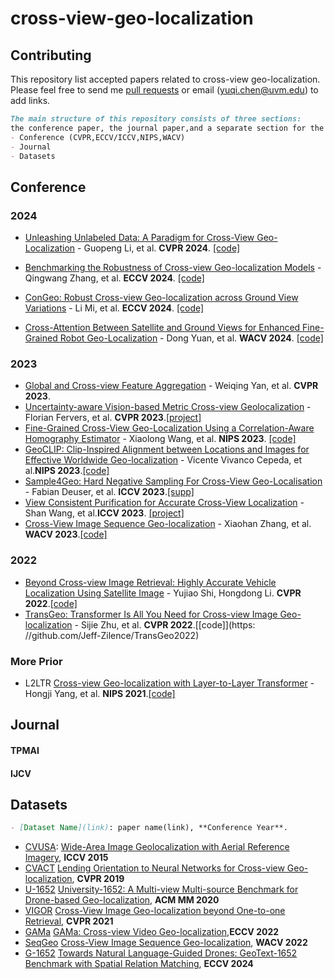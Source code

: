 # cross-view-geo-localization
## Contributing
This repository list accepted papers related to cross-view geo-localization. Please feel free to send me [pull requests](https://github.com/yuqichen888/cross-view-geo-localization/pulls) or email (yuqi.chen@uvm.edu) to add links.
```markdown
The main structure of this repository consists of three sections:
the conference paper, the journal paper,and a separate section for the datasets, each described individually.
- Conference (CVPR,ECCV/ICCV,NIPS,WACV)
- Journal 
- Datasets
```

## Conference
### 2024

- [Unleashing Unlabeled Data: A Paradigm for Cross-View Geo-Localization](https://arxiv.org/abs/2403.14198) - Guopeng Li, et al. **CVPR 2024**. [[code]](https://github.com/liguopeng0923/UCVGL)

- [Benchmarking the Robustness of Cross-view Geo-localization Models](https://eccv.ecva.net/virtual/2024/poster/2096) - Qingwang Zhang, et al. **ECCV 2024**. [[code]](https://github.com/zqwlearning/CrossViewRobustness-Code)
- [ConGeo: Robust Cross-view Geo-localization across Ground View Variations](https://www.ecva.net/papers/eccv_2024/papers_ECCV/papers/02187.pdf) - Li Mi, et al. **ECCV 2024**. [[code]](https://github.com/eceo-epfl/ConGeo)
- [Cross-Attention Between Satellite and Ground Views for Enhanced Fine-Grained Robot Geo-Localization](https://openaccess.thecvf.com/content/WACV2024/papers/Yuan_Cross-Attention_Between_Satellite_and_Ground_Views_for_Enhanced_Fine-Grained_Robot_WACV_2024_paper.pdf) - Dong Yuan, et al. **WACV 2024**. [[code]](https://github.com/UQ-DongYuan/CVLocationTrans)





### 2023
- [Global and Cross-view Feature Aggregation](https://arxiv.org/abs/2305.06799) - Weiqing Yan, et al. **CVPR 2023**.
- [Uncertainty-aware Vision-based Metric Cross-view Geolocalization](https://arxiv.org/abs/2211.12145) - Florian Fervers, et al. **CVPR 2023**.[[project]](https://fferflo.github.io/projects/vismetcvgl23/#code)
- [Fine-Grained Cross-View Geo-Localization Using a Correlation-Aware Homography Estimator](https://neurips.cc/virtual/2023/poster/71077) - Xiaolong Wang, et al.  **NIPS 2023**. [[code]](https://github.com/xlwangDev/HC-Net)
- [GeoCLIP: Clip-Inspired Alignment between Locations and Images for Effective Worldwide Geo-localization](https://neurips.cc/virtual/2023/poster/72144) - Vicente Vivanco Cepeda, et al.**NIPS 2023**.[[code]](https://github.com/VicenteVivan/geo-clip)
- [Sample4Geo: Hard Negative Sampling For Cross-View Geo-Localisation](https://arxiv.org/abs/2303.11851) - Fabian Deuser, et al. **ICCV 2023**.[[supp]](https://openaccess.thecvf.com/content/ICCV2023/supplemental/Deuser_Sample4Geo_Hard_Negative_ICCV_2023_supplemental.pdf)
- [View Consistent Purification for Accurate Cross-View Localization](https://arxiv.org/abs/2308.08110) - Shan Wang, et al.**ICCV 2023**. [[project]](https://shanwang-shan.github.io/PureACL-website/)
- [Cross-View Image Sequence Geo-localization](https://arxiv.org/abs/2210.14295) - Xiaohan Zhang, et al. **WACV 2023**.[[code]](https://gitlab.com/vail-uvm/seqgeo)

### 2022
- [Beyond Cross-view Image Retrieval: Highly Accurate Vehicle Localization Using Satellite Image](https://arxiv.org/abs/2204.04752) - Yujiao Shi, Hongdong Li. **CVPR 2022**.[[code]](https://github.com/shiyujiao/HighlyAccurate.git)
- [TransGeo: Transformer Is All You Need for Cross-view Image Geo-localization](https://arxiv.org/abs/2204.00097) - Sijie Zhu, et al. **CVPR 2022**.[[code]](https: //github.com/Jeff-Zilence/TransGeo2022)

### More Prior
- L2LTR [Cross-view Geo-localization with Layer-to-Layer Transformer](https://papers.nips.cc/paper_files/paper/2021/file/f31b20466ae89669f9741e047487eb37-Paper.pdf) - Hongji Yang, et al.	**NIPS 2021**.[[code]](https://github.com/yanghongji2007/cross_view_localization_L2LTR)																					
## Journal

#### TPMAI

#### IJCV

## Datasets

```markdown
- [Dataset Name](link): paper name(link), **Conference Year**.
```
- [CVUSA](https://mvrl.cse.wustl.edu/datasets/cvusa/): [Wide-Area Image Geolocalization with Aerial Reference Imagery](https://arxiv.org/abs/1510.03743),	**ICCV 2015**
- [CVACT](https://github.com/Liumouliu/OriCNN)	[Lending Orientation to Neural Networks for Cross-view Geo-localization](https://arxiv.org/abs/1903.12351),	**CVPR 2019**
- [U-1652](https://github.com/layumi/University1652-Baseline)	[University-1652: A Multi-view Multi-source Benchmark for Drone-based Geo-localization](https://arxiv.org/abs/2002.12186),	**ACM MM 2020**
- [VIGOR](https://github.com/Jeff-Zilence/VIGOR)	[Cross-View Image Geo-localization beyond One-to-one Retrieval](https://arxiv.org/abs/2011.12172),	**CVPR 2021**
- [GAMa](https://github.com/svyas23/GAMa)	[GAMa: Cross-view Video Geo-localization](https://arxiv.org/abs/2207.02431),**ECCV 2022**
- [SeqGeo](https://github.com/zxh009123/SeqGeo)	[Cross-View Image Sequence Geo-localization](https://arxiv.org/abs/2210.14295),	**WACV 2022**
- [G-1652](https://github.com/MultimodalGeo/GeoText-1652)	[Towards Natural Language-Guided Drones: GeoText-1652 Benchmark with Spatial Relation Matching](https://arxiv.org/abs/2311.12751),	**ECCV 2024**
